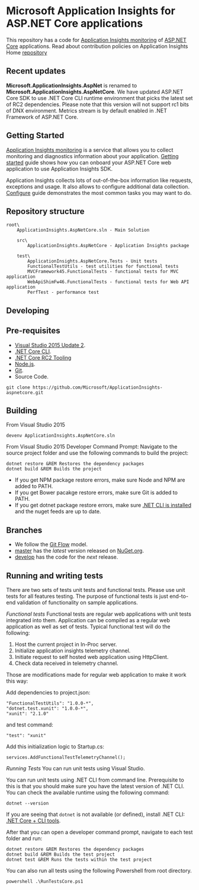 Microsoft Application Insights for ASP.NET Core applications
=============================================================

This repository has a code for [Application Insights monitoring](http://azure.microsoft.com/en-us/services/application-insights/) of [ASP.NET Core](https://github.com/aspnet/home) applications. Read about contribution policies on Application Insights Home [repository](https://github.com/microsoft/ApplicationInsights-home)

Recent updates
--------------
**Microsoft.ApplicationInsights.AspNet** is renamed to **Microsoft.ApplicationInsights.AspNetCore**. We have updated ASP.NET Core SDK to use .NET Core CLI runtime environment that picks the latest set of RC2 dependencies. Please note that this version will not support rc1 bits of DNX environment. Metrics stream is by default enabled in .NET Framework of ASP.NET Core.

Getting Started
---------------

[Application Insights monitoring](http://azure.microsoft.com/en-us/services/application-insights/) is a service that allows you to collect monitoring and diagnostics information about your application. [Getting started](https://github.com/Microsoft/ApplicationInsights-aspnet5/wiki/Getting-Started) guide shows how you can onboard your ASP.NET Core web application to use Application Insights SDK.

Application Insights collects lots of out-of-the-box information like requests, exceptions and usage. It also allows to configure additional data collection.  [Configure](https://github.com/Microsoft/ApplicationInsights-aspnet5/wiki/Configure) guide demonstrates the most common tasks you may want to do.


Repository structure
--------------------

```
root\
    ApplicationInsights.AspNetCore.sln - Main Solution

    src\
        ApplicationInsights.AspNetCore - Application Insights package

    test\
        ApplicationInsights.AspNetCore.Tests - Unit tests
        FunctionalTestUtils - test utilities for functional tests
        MVCFramework45.FunctionalTests - functional tests for MVC application
        WebApiShimFw46.FunctionalTests - functional tests for Web API application
        PerfTest - performance test
```

Developing
----------

## Pre-requisites
- [Visual Studio 2015 Update 2](https://www.visualstudio.com/en-us/downloads/visual-studio-2015-downloads-vs.aspx).
- [.NET Core CLI](https://github.com/dotnet/cli#installers-and-binaries).
- [.NET Core RC2 Tooling]()
- [Node.js](https://nodejs.org/download).
- [Git](http://git-scm.com/download).
- Source Code.
```
git clone https://github.com/Microsoft/ApplicationInsights-aspnetcore.git
```

## Building
From Visual Studio 2015
```
devenv ApplicationInsights.AspNetCore.sln
```

From Visual Studio 2015 Developer Command Prompt: Navigate to the source project folder and use the following commands to build the project:

```
dotnet restore &REM Restores the dependency packages
dotnet build &REM Builds the project
```
- If you get NPM package restore errors, make sure Node and NPM are added to PATH.
- If you get Bower pacakge restore errors, make sure Git is added to PATH.
- If you get dotnet package restore errors, make sure [.NET CLI is installed](https://github.com/dotnet/cli/blob/rel/1.0.0/Documentation/cli-installation-scenarios.md) and the nuget feeds are up to date.

## Branches
- We follow the [Git Flow](http://nvie.com/posts/a-successful-git-branching-model) model.
- [master](https://github.com/Microsoft/ApplicationInsights-aspnetcore/tree/master) has the _latest_ version released on [NuGet.org](https://www.nuget.org/packages/Microsoft.ApplicationInsights.AspNetCore).
- [develop](https://github.com/Microsoft/ApplicationInsights-aspnetcore/tree/develop) has the code for the _next_ release.

Running and writing tests
-------------------------
There are two sets of tests unit tests and functional tests. Please use unit tests for all features testing. The purpose of functional tests is just end-to-end validation of functionality on sample applications.


*Functional tests*
Functional tests are regular web applications with unit tests integrated into them. Application can be compiled as a regular web application as well as set of tests. Typical functional test will do the following:

1. Host the current project in In-Proc server.
2. Initialize application insights telemetry channel.
3. Initiate request to self hosted web application using HttpClient.
4. Check data received in telemetry channel.

Those are modifications made for regular web application to make it work this way:

Add dependencies to project.json:


```
"FunctionalTestUtils": "1.0.0-*",
"dotnet.test.xunit": "1.0.0-*",
"xunit": "2.1.0"
```

and test command:

```
"test": "xunit"
```

Add this initialization logic to Startup.cs:

```
services.AddFunctionalTestTelemetryChannel();
```

*Running Tests*
You can run unit tests using Visual Studio.

You can run unit tests using .NET CLI from command line. Prerequisite to this is that you should make sure you have the latest version of .NET CLI. You can check the available runtime using the following command:
```
dotnet --version
```

If you are seeing that ```dotnet``` is not available (or defined), install .NET CLI: [.NET Core + CLI tools](https://github.com/dotnet/cli).

After that you can open a developer command prompt, navigate to each test folder and run:
```
dotnet restore &REM Restores the dependency packages
dotnet build &REM Builds the test project
dotnet test &REM Runs the tests within the test project
```

You can also run all tests using the following Powershell from root directory.

```
powershell .\RunTestsCore.ps1
```

